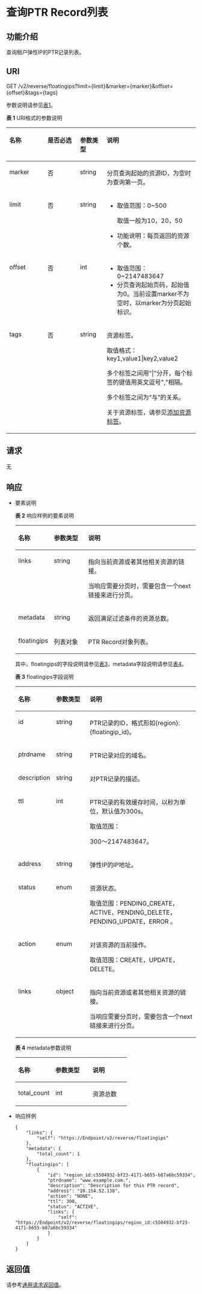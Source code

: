 # 查询PTR Record列表<a name="ZH-CN_TOPIC_0042318615"></a>

## 功能介绍<a name="section29105235"></a>

查询租户弹性IP的PTR记录列表。

## URI<a name="section60620523"></a>

GET /v2/reverse/floatingips?limit=\{limit\}&marker=\{marker\}&offset=\{offset\}&tags=\{tags\}

参数说明请参见[表1](#table1562846014112)。

**表 1**  URI格式的参数说明

<a name="table1562846014112"></a>
<table><thead align="left"><tr id="zh-cn_topic_0037134402_zh-cn_topic_0037129969_row24110047"><th class="cellrowborder" valign="top" width="20.202020202020204%" id="mcps1.2.5.1.1"><p id="zh-cn_topic_0037134402_zh-cn_topic_0037129969_p6756797"><a name="zh-cn_topic_0037134402_zh-cn_topic_0037129969_p6756797"></a><a name="zh-cn_topic_0037134402_zh-cn_topic_0037129969_p6756797"></a>名称</p>
</th>
<th class="cellrowborder" valign="top" width="17.17171717171717%" id="mcps1.2.5.1.2"><p id="zh-cn_topic_0037134402_zh-cn_topic_0037129969_p10429724"><a name="zh-cn_topic_0037134402_zh-cn_topic_0037129969_p10429724"></a><a name="zh-cn_topic_0037134402_zh-cn_topic_0037129969_p10429724"></a>是否必选</p>
</th>
<th class="cellrowborder" valign="top" width="14.14141414141414%" id="mcps1.2.5.1.3"><p id="zh-cn_topic_0037134402_zh-cn_topic_0037129969_p39501348"><a name="zh-cn_topic_0037134402_zh-cn_topic_0037129969_p39501348"></a><a name="zh-cn_topic_0037134402_zh-cn_topic_0037129969_p39501348"></a>参数类型</p>
</th>
<th class="cellrowborder" valign="top" width="48.484848484848484%" id="mcps1.2.5.1.4"><p id="zh-cn_topic_0037134402_zh-cn_topic_0037129969_p45492604"><a name="zh-cn_topic_0037134402_zh-cn_topic_0037129969_p45492604"></a><a name="zh-cn_topic_0037134402_zh-cn_topic_0037129969_p45492604"></a>说明</p>
</th>
</tr>
</thead>
<tbody><tr id="zh-cn_topic_0037134402_zh-cn_topic_0037129969_row61022284"><td class="cellrowborder" valign="top" width="20.202020202020204%" headers="mcps1.2.5.1.1 "><p id="zh-cn_topic_0037134402_zh-cn_topic_0037129969_p43857981"><a name="zh-cn_topic_0037134402_zh-cn_topic_0037129969_p43857981"></a><a name="zh-cn_topic_0037134402_zh-cn_topic_0037129969_p43857981"></a>marker</p>
</td>
<td class="cellrowborder" valign="top" width="17.17171717171717%" headers="mcps1.2.5.1.2 "><p id="zh-cn_topic_0037134402_zh-cn_topic_0037129969_p62835574"><a name="zh-cn_topic_0037134402_zh-cn_topic_0037129969_p62835574"></a><a name="zh-cn_topic_0037134402_zh-cn_topic_0037129969_p62835574"></a>否</p>
</td>
<td class="cellrowborder" valign="top" width="14.14141414141414%" headers="mcps1.2.5.1.3 "><p id="zh-cn_topic_0037134402_zh-cn_topic_0037129969_p56516768"><a name="zh-cn_topic_0037134402_zh-cn_topic_0037129969_p56516768"></a><a name="zh-cn_topic_0037134402_zh-cn_topic_0037129969_p56516768"></a>string</p>
</td>
<td class="cellrowborder" valign="top" width="48.484848484848484%" headers="mcps1.2.5.1.4 "><p id="zh-cn_topic_0037134402_zh-cn_topic_0037129969_p14455523"><a name="zh-cn_topic_0037134402_zh-cn_topic_0037129969_p14455523"></a><a name="zh-cn_topic_0037134402_zh-cn_topic_0037129969_p14455523"></a>分页查询起始的资源ID，为空时为查询第一页。</p>
</td>
</tr>
<tr id="zh-cn_topic_0037134402_zh-cn_topic_0037129969_row62990845"><td class="cellrowborder" valign="top" width="20.202020202020204%" headers="mcps1.2.5.1.1 "><p id="zh-cn_topic_0037134402_zh-cn_topic_0037129969_p1984791"><a name="zh-cn_topic_0037134402_zh-cn_topic_0037129969_p1984791"></a><a name="zh-cn_topic_0037134402_zh-cn_topic_0037129969_p1984791"></a>limit</p>
</td>
<td class="cellrowborder" valign="top" width="17.17171717171717%" headers="mcps1.2.5.1.2 "><p id="zh-cn_topic_0037134402_zh-cn_topic_0037129969_p26550365"><a name="zh-cn_topic_0037134402_zh-cn_topic_0037129969_p26550365"></a><a name="zh-cn_topic_0037134402_zh-cn_topic_0037129969_p26550365"></a>否</p>
</td>
<td class="cellrowborder" valign="top" width="14.14141414141414%" headers="mcps1.2.5.1.3 "><p id="zh-cn_topic_0037134402_zh-cn_topic_0037129969_p3095993"><a name="zh-cn_topic_0037134402_zh-cn_topic_0037129969_p3095993"></a><a name="zh-cn_topic_0037134402_zh-cn_topic_0037129969_p3095993"></a>string</p>
</td>
<td class="cellrowborder" valign="top" width="48.484848484848484%" headers="mcps1.2.5.1.4 "><a name="zh-cn_topic_0037134402_zh-cn_topic_0037129969_ul18169499193915"></a><a name="zh-cn_topic_0037134402_zh-cn_topic_0037129969_ul18169499193915"></a><ul id="zh-cn_topic_0037134402_zh-cn_topic_0037129969_ul18169499193915"><li>取值范围：0~500<p id="zh-cn_topic_0037134402_zh-cn_topic_0037129969_p61821521193933"><a name="zh-cn_topic_0037134402_zh-cn_topic_0037129969_p61821521193933"></a><a name="zh-cn_topic_0037134402_zh-cn_topic_0037129969_p61821521193933"></a>取值一般为10，20，50</p>
</li><li>功能说明：每页返回的资源个数。</li></ul>
</td>
</tr>
<tr id="row58150604195642"><td class="cellrowborder" valign="top" width="20.202020202020204%" headers="mcps1.2.5.1.1 "><p id="p11536930195644"><a name="p11536930195644"></a><a name="p11536930195644"></a>offset</p>
</td>
<td class="cellrowborder" valign="top" width="17.17171717171717%" headers="mcps1.2.5.1.2 "><p id="p62076162195644"><a name="p62076162195644"></a><a name="p62076162195644"></a>否</p>
</td>
<td class="cellrowborder" valign="top" width="14.14141414141414%" headers="mcps1.2.5.1.3 "><p id="p62113243195644"><a name="p62113243195644"></a><a name="p62113243195644"></a>int</p>
</td>
<td class="cellrowborder" valign="top" width="48.484848484848484%" headers="mcps1.2.5.1.4 "><a name="ul65116756195644"></a><a name="ul65116756195644"></a><ul id="ul65116756195644"><li>取值范围：0~2147483647</li><li>分页查询起始页码，起始值为0。当前设置marker不为空时，以marker为分页起始标识。</li></ul>
</td>
</tr>
<tr id="row6180858115857"><td class="cellrowborder" valign="top" width="20.202020202020204%" headers="mcps1.2.5.1.1 "><p id="p6537624212219"><a name="p6537624212219"></a><a name="p6537624212219"></a>tags</p>
</td>
<td class="cellrowborder" valign="top" width="17.17171717171717%" headers="mcps1.2.5.1.2 "><p id="p6098421112219"><a name="p6098421112219"></a><a name="p6098421112219"></a>否</p>
</td>
<td class="cellrowborder" valign="top" width="14.14141414141414%" headers="mcps1.2.5.1.3 "><p id="p4077405312219"><a name="p4077405312219"></a><a name="p4077405312219"></a>string</p>
</td>
<td class="cellrowborder" valign="top" width="48.484848484848484%" headers="mcps1.2.5.1.4 "><p id="p1436398312219"><a name="p1436398312219"></a><a name="p1436398312219"></a>资源标签。</p>
<p id="p6216698912219"><a name="p6216698912219"></a><a name="p6216698912219"></a>取值格式：key1,value1|key2,value2</p>
<p id="p64141841114123"><a name="p64141841114123"></a><a name="p64141841114123"></a>多个标签之间用"|"分开，每个标签的键值用英文逗号","相隔。</p>
<p id="p2263199412219"><a name="p2263199412219"></a><a name="p2263199412219"></a>多个标签之间为“与”的关系。</p>
<p id="p65263192115146"><a name="p65263192115146"></a><a name="p65263192115146"></a>关于资源标签，请参见<a href="添加资源标签.md">添加资源标签</a>。</p>
</td>
</tr>
</tbody>
</table>

## 请求<a name="section8713795"></a>

无

## 响应<a name="section11315292"></a>

-   要素说明

    **表 2**  响应样例的要素说明

    <a name="table13410777181232"></a>
    <table><thead align="left"><tr id="row8598877181232"><th class="cellrowborder" valign="top" width="18.18%" id="mcps1.2.4.1.1"><p id="p25420464181232"><a name="p25420464181232"></a><a name="p25420464181232"></a>名称</p>
    </th>
    <th class="cellrowborder" valign="top" width="19.189999999999998%" id="mcps1.2.4.1.2"><p id="p45791683181232"><a name="p45791683181232"></a><a name="p45791683181232"></a>参数类型</p>
    </th>
    <th class="cellrowborder" valign="top" width="62.629999999999995%" id="mcps1.2.4.1.3"><p id="p18138814181232"><a name="p18138814181232"></a><a name="p18138814181232"></a>说明</p>
    </th>
    </tr>
    </thead>
    <tbody><tr id="row59957834181232"><td class="cellrowborder" valign="top" width="18.18%" headers="mcps1.2.4.1.1 "><p id="p24746382181232"><a name="p24746382181232"></a><a name="p24746382181232"></a>links</p>
    </td>
    <td class="cellrowborder" valign="top" width="19.189999999999998%" headers="mcps1.2.4.1.2 "><p id="p58299955181232"><a name="p58299955181232"></a><a name="p58299955181232"></a>string</p>
    </td>
    <td class="cellrowborder" valign="top" width="62.629999999999995%" headers="mcps1.2.4.1.3 "><p id="p5040034717923"><a name="p5040034717923"></a><a name="p5040034717923"></a>指向当前资源或者其他相关资源的链接。</p>
    <p id="p5094994217923"><a name="p5094994217923"></a><a name="p5094994217923"></a>当响应需要分页时，需要包含一个next链接来进行分页。</p>
    </td>
    </tr>
    <tr id="row17649295181232"><td class="cellrowborder" valign="top" width="18.18%" headers="mcps1.2.4.1.1 "><p id="p20306794181232"><a name="p20306794181232"></a><a name="p20306794181232"></a>metadata</p>
    </td>
    <td class="cellrowborder" valign="top" width="19.189999999999998%" headers="mcps1.2.4.1.2 "><p id="p34237593181232"><a name="p34237593181232"></a><a name="p34237593181232"></a>string</p>
    </td>
    <td class="cellrowborder" valign="top" width="62.629999999999995%" headers="mcps1.2.4.1.3 "><p id="p21781637181232"><a name="p21781637181232"></a><a name="p21781637181232"></a>返回满足过滤条件的资源总数。</p>
    </td>
    </tr>
    <tr id="row61817005181232"><td class="cellrowborder" valign="top" width="18.18%" headers="mcps1.2.4.1.1 "><p id="p41121470181232"><a name="p41121470181232"></a><a name="p41121470181232"></a>floatingips</p>
    </td>
    <td class="cellrowborder" valign="top" width="19.189999999999998%" headers="mcps1.2.4.1.2 "><p id="p42504768181232"><a name="p42504768181232"></a><a name="p42504768181232"></a>列表对象</p>
    </td>
    <td class="cellrowborder" valign="top" width="62.629999999999995%" headers="mcps1.2.4.1.3 "><p id="p20334170181232"><a name="p20334170181232"></a><a name="p20334170181232"></a>PTR Record对象列表。</p>
    </td>
    </tr>
    </tbody>
    </table>

    其中，floatingips的字段说明请参见[表3](#table43740677113542)，metadata字段说明请参见[表4](#table16355953155210)。 

    **表 3**  floatingips字段说明

    <a name="table43740677113542"></a>
    <table><thead align="left"><tr id="zh-cn_topic_0042318613_row5725206118456"><th class="cellrowborder" valign="top" width="18.18%" id="mcps1.2.4.1.1"><p id="zh-cn_topic_0042318613_p690539418456"><a name="zh-cn_topic_0042318613_p690539418456"></a><a name="zh-cn_topic_0042318613_p690539418456"></a>名称</p>
    </th>
    <th class="cellrowborder" valign="top" width="19.189999999999998%" id="mcps1.2.4.1.2"><p id="zh-cn_topic_0042318613_p2246606418456"><a name="zh-cn_topic_0042318613_p2246606418456"></a><a name="zh-cn_topic_0042318613_p2246606418456"></a>参数类型</p>
    </th>
    <th class="cellrowborder" valign="top" width="62.629999999999995%" id="mcps1.2.4.1.3"><p id="zh-cn_topic_0042318613_p781187018456"><a name="zh-cn_topic_0042318613_p781187018456"></a><a name="zh-cn_topic_0042318613_p781187018456"></a>说明</p>
    </th>
    </tr>
    </thead>
    <tbody><tr id="zh-cn_topic_0042318613_row2878170018456"><td class="cellrowborder" valign="top" width="18.18%" headers="mcps1.2.4.1.1 "><p id="zh-cn_topic_0042318613_p4961636318456"><a name="zh-cn_topic_0042318613_p4961636318456"></a><a name="zh-cn_topic_0042318613_p4961636318456"></a>id</p>
    </td>
    <td class="cellrowborder" valign="top" width="19.189999999999998%" headers="mcps1.2.4.1.2 "><p id="zh-cn_topic_0042318613_p5950245818456"><a name="zh-cn_topic_0042318613_p5950245818456"></a><a name="zh-cn_topic_0042318613_p5950245818456"></a>string</p>
    </td>
    <td class="cellrowborder" valign="top" width="62.629999999999995%" headers="mcps1.2.4.1.3 "><p id="zh-cn_topic_0042318613_p5496981818456"><a name="zh-cn_topic_0042318613_p5496981818456"></a><a name="zh-cn_topic_0042318613_p5496981818456"></a>PTR记录的ID，格式形如{region}:{floatingip_id}。</p>
    </td>
    </tr>
    <tr id="zh-cn_topic_0042318613_row3274940018456"><td class="cellrowborder" valign="top" width="18.18%" headers="mcps1.2.4.1.1 "><p id="zh-cn_topic_0042318613_p3545576918456"><a name="zh-cn_topic_0042318613_p3545576918456"></a><a name="zh-cn_topic_0042318613_p3545576918456"></a>ptrdname</p>
    </td>
    <td class="cellrowborder" valign="top" width="19.189999999999998%" headers="mcps1.2.4.1.2 "><p id="zh-cn_topic_0042318613_p5334507918456"><a name="zh-cn_topic_0042318613_p5334507918456"></a><a name="zh-cn_topic_0042318613_p5334507918456"></a>string</p>
    </td>
    <td class="cellrowborder" valign="top" width="62.629999999999995%" headers="mcps1.2.4.1.3 "><p id="zh-cn_topic_0042318613_p2598415318456"><a name="zh-cn_topic_0042318613_p2598415318456"></a><a name="zh-cn_topic_0042318613_p2598415318456"></a>PTR记录对应的域名。</p>
    </td>
    </tr>
    <tr id="zh-cn_topic_0042318613_row3253079218456"><td class="cellrowborder" valign="top" width="18.18%" headers="mcps1.2.4.1.1 "><p id="zh-cn_topic_0042318613_p1774845918456"><a name="zh-cn_topic_0042318613_p1774845918456"></a><a name="zh-cn_topic_0042318613_p1774845918456"></a>description</p>
    </td>
    <td class="cellrowborder" valign="top" width="19.189999999999998%" headers="mcps1.2.4.1.2 "><p id="zh-cn_topic_0042318613_p2833911218456"><a name="zh-cn_topic_0042318613_p2833911218456"></a><a name="zh-cn_topic_0042318613_p2833911218456"></a>string</p>
    </td>
    <td class="cellrowborder" valign="top" width="62.629999999999995%" headers="mcps1.2.4.1.3 "><p id="zh-cn_topic_0042318613_p1376672518456"><a name="zh-cn_topic_0042318613_p1376672518456"></a><a name="zh-cn_topic_0042318613_p1376672518456"></a>对PTR记录的描述。</p>
    </td>
    </tr>
    <tr id="zh-cn_topic_0042318613_row5679166318456"><td class="cellrowborder" valign="top" width="18.18%" headers="mcps1.2.4.1.1 "><p id="zh-cn_topic_0042318613_p3672198418456"><a name="zh-cn_topic_0042318613_p3672198418456"></a><a name="zh-cn_topic_0042318613_p3672198418456"></a>ttl</p>
    </td>
    <td class="cellrowborder" valign="top" width="19.189999999999998%" headers="mcps1.2.4.1.2 "><p id="zh-cn_topic_0042318613_p2169069318456"><a name="zh-cn_topic_0042318613_p2169069318456"></a><a name="zh-cn_topic_0042318613_p2169069318456"></a>int</p>
    </td>
    <td class="cellrowborder" valign="top" width="62.629999999999995%" headers="mcps1.2.4.1.3 "><p id="zh-cn_topic_0042318613_p1211568618456"><a name="zh-cn_topic_0042318613_p1211568618456"></a><a name="zh-cn_topic_0042318613_p1211568618456"></a>PTR记录的有效缓存时间，以秒为单位，默认值为300s。</p>
    <p id="zh-cn_topic_0042318613_p4184654118456"><a name="zh-cn_topic_0042318613_p4184654118456"></a><a name="zh-cn_topic_0042318613_p4184654118456"></a>取值范围：</p>
    <p id="zh-cn_topic_0042318613_p4107454918456"><a name="zh-cn_topic_0042318613_p4107454918456"></a><a name="zh-cn_topic_0042318613_p4107454918456"></a>300～2147483647。</p>
    </td>
    </tr>
    <tr id="zh-cn_topic_0042318613_row3412662318456"><td class="cellrowborder" valign="top" width="18.18%" headers="mcps1.2.4.1.1 "><p id="zh-cn_topic_0042318613_p1279309418456"><a name="zh-cn_topic_0042318613_p1279309418456"></a><a name="zh-cn_topic_0042318613_p1279309418456"></a>address</p>
    </td>
    <td class="cellrowborder" valign="top" width="19.189999999999998%" headers="mcps1.2.4.1.2 "><p id="zh-cn_topic_0042318613_p2960772218456"><a name="zh-cn_topic_0042318613_p2960772218456"></a><a name="zh-cn_topic_0042318613_p2960772218456"></a>string</p>
    </td>
    <td class="cellrowborder" valign="top" width="62.629999999999995%" headers="mcps1.2.4.1.3 "><p id="zh-cn_topic_0042318613_p4941528218456"><a name="zh-cn_topic_0042318613_p4941528218456"></a><a name="zh-cn_topic_0042318613_p4941528218456"></a>弹性IP的IP地址。</p>
    </td>
    </tr>
    <tr id="zh-cn_topic_0042318613_row4208435918456"><td class="cellrowborder" valign="top" width="18.18%" headers="mcps1.2.4.1.1 "><p id="zh-cn_topic_0042318613_p5338995318456"><a name="zh-cn_topic_0042318613_p5338995318456"></a><a name="zh-cn_topic_0042318613_p5338995318456"></a>status</p>
    </td>
    <td class="cellrowborder" valign="top" width="19.189999999999998%" headers="mcps1.2.4.1.2 "><p id="zh-cn_topic_0042318613_p2961896418456"><a name="zh-cn_topic_0042318613_p2961896418456"></a><a name="zh-cn_topic_0042318613_p2961896418456"></a>enum</p>
    </td>
    <td class="cellrowborder" valign="top" width="62.629999999999995%" headers="mcps1.2.4.1.3 "><p id="zh-cn_topic_0042318613_p5032586318456"><a name="zh-cn_topic_0042318613_p5032586318456"></a><a name="zh-cn_topic_0042318613_p5032586318456"></a>资源状态。</p>
    <p id="p1427831035118"><a name="p1427831035118"></a><a name="p1427831035118"></a>取值范围：PENDING_CREATE，ACTIVE，PENDING_DELETE，PENDING_UPDATE，ERROR 。</p>
    </td>
    </tr>
    <tr id="zh-cn_topic_0042318613_row4986307418456"><td class="cellrowborder" valign="top" width="18.18%" headers="mcps1.2.4.1.1 "><p id="zh-cn_topic_0042318613_p1237719818456"><a name="zh-cn_topic_0042318613_p1237719818456"></a><a name="zh-cn_topic_0042318613_p1237719818456"></a>action</p>
    </td>
    <td class="cellrowborder" valign="top" width="19.189999999999998%" headers="mcps1.2.4.1.2 "><p id="zh-cn_topic_0042318613_p6302897818456"><a name="zh-cn_topic_0042318613_p6302897818456"></a><a name="zh-cn_topic_0042318613_p6302897818456"></a>enum</p>
    </td>
    <td class="cellrowborder" valign="top" width="62.629999999999995%" headers="mcps1.2.4.1.3 "><p id="zh-cn_topic_0042318613_p507362318456"><a name="zh-cn_topic_0042318613_p507362318456"></a><a name="zh-cn_topic_0042318613_p507362318456"></a>对该资源的当前操作。</p>
    <p id="p3570202615112"><a name="p3570202615112"></a><a name="p3570202615112"></a>取值范围：CREATE，UPDATE，DELETE。</p>
    </td>
    </tr>
    <tr id="zh-cn_topic_0042318613_row831034118456"><td class="cellrowborder" valign="top" width="18.18%" headers="mcps1.2.4.1.1 "><p id="zh-cn_topic_0042318613_p204899518456"><a name="zh-cn_topic_0042318613_p204899518456"></a><a name="zh-cn_topic_0042318613_p204899518456"></a>links</p>
    </td>
    <td class="cellrowborder" valign="top" width="19.189999999999998%" headers="mcps1.2.4.1.2 "><p id="zh-cn_topic_0042318613_p3175087318456"><a name="zh-cn_topic_0042318613_p3175087318456"></a><a name="zh-cn_topic_0042318613_p3175087318456"></a>object</p>
    </td>
    <td class="cellrowborder" valign="top" width="62.629999999999995%" headers="mcps1.2.4.1.3 "><p id="zh-cn_topic_0042318613_p2168392018456"><a name="zh-cn_topic_0042318613_p2168392018456"></a><a name="zh-cn_topic_0042318613_p2168392018456"></a>指向当前资源或者其他相关资源的链接。</p>
    <p id="zh-cn_topic_0042318613_p6093755518456"><a name="zh-cn_topic_0042318613_p6093755518456"></a><a name="zh-cn_topic_0042318613_p6093755518456"></a>当响应需要分页时，需要包含一个next链接来进行分页。</p>
    </td>
    </tr>
    </tbody>
    </table>

    **表 4**  metadata参数说明

    <a name="table16355953155210"></a>
    <table><thead align="left"><tr id="zh-cn_topic_0037134402_row58979189175457"><th class="cellrowborder" valign="top" width="33.33333333333333%" id="mcps1.2.4.1.1"><p id="zh-cn_topic_0037134402_p46156243175457"><a name="zh-cn_topic_0037134402_p46156243175457"></a><a name="zh-cn_topic_0037134402_p46156243175457"></a>名称</p>
    </th>
    <th class="cellrowborder" valign="top" width="33.33333333333333%" id="mcps1.2.4.1.2"><p id="zh-cn_topic_0037134402_p47668234175457"><a name="zh-cn_topic_0037134402_p47668234175457"></a><a name="zh-cn_topic_0037134402_p47668234175457"></a>参数类型</p>
    </th>
    <th class="cellrowborder" valign="top" width="33.33333333333333%" id="mcps1.2.4.1.3"><p id="zh-cn_topic_0037134402_p35921708175457"><a name="zh-cn_topic_0037134402_p35921708175457"></a><a name="zh-cn_topic_0037134402_p35921708175457"></a>说明</p>
    </th>
    </tr>
    </thead>
    <tbody><tr id="zh-cn_topic_0037134402_row54859922175457"><td class="cellrowborder" valign="top" width="33.33333333333333%" headers="mcps1.2.4.1.1 "><p id="zh-cn_topic_0037134402_p14468674175457"><a name="zh-cn_topic_0037134402_p14468674175457"></a><a name="zh-cn_topic_0037134402_p14468674175457"></a>total_count</p>
    </td>
    <td class="cellrowborder" valign="top" width="33.33333333333333%" headers="mcps1.2.4.1.2 "><p id="zh-cn_topic_0037134402_p31111955175457"><a name="zh-cn_topic_0037134402_p31111955175457"></a><a name="zh-cn_topic_0037134402_p31111955175457"></a>int</p>
    </td>
    <td class="cellrowborder" valign="top" width="33.33333333333333%" headers="mcps1.2.4.1.3 "><p id="zh-cn_topic_0037134402_p37040428175457"><a name="zh-cn_topic_0037134402_p37040428175457"></a><a name="zh-cn_topic_0037134402_p37040428175457"></a>资源总数</p>
    </td>
    </tr>
    </tbody>
    </table>


-   响应样例

    ```
    {
        "links": {
            "self": "https://Endpoint/v2/reverse/floatingips"
        },
        "metadata": {
            "total_count": 1
        },
        "floatingips": [
            {
                "id": "region_id:c5504932-bf23-4171-b655-b87a6bc59334",
                "ptrdname": "www.example.com.",
                "description": "Description for this PTR record",
                "address": "10.154.52.138",
                "action": "NONE",
                "ttl": 300,
                "status": "ACTIVE",
                "links": {
                    "self": "https://Endpoint/v2/reverse/floatingips/region_id:c5504932-bf23-4171-b655-b87a6bc59334"
                }
            }
        ]
    }
    ```


## 返回值<a name="section34728767"></a>

请参考[通用请求返回值](通用请求返回值.md)。

